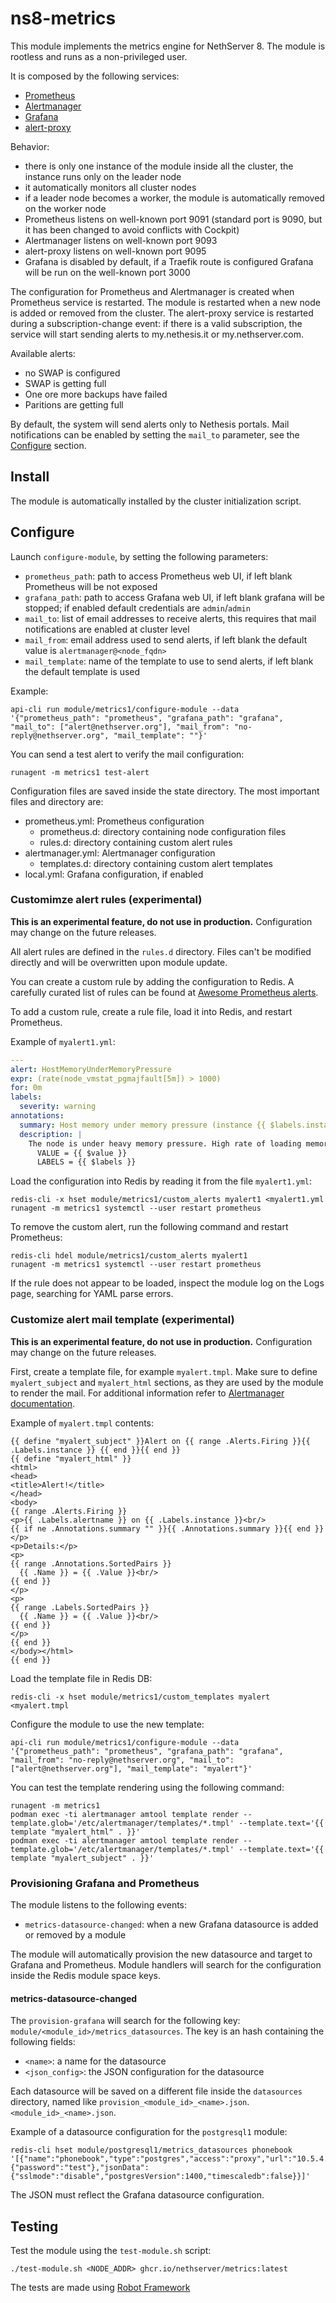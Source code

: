 # ns8-metrics

This module implements the metrics engine for NethServer 8.
The module is rootless and runs as a non-privileged user.

It is composed by the following services:

- [Prometheus](https://prometheus.io/)
- [Alertmanager](https://prometheus.io/docs/alerting/alertmanager/)
- [Grafana](https://grafana.com/)
- [alert-proxy](alert-proxy/README.md)

Behavior:

- there is only one instance of the module inside all the cluster, the instance runs only on the leader node
- it automatically monitors all cluster nodes
- if a leader node becomes a worker, the module is automatically removed on the worker node
- Prometheus listens on well-known port 9091 (standard port is 9090, but it has been changed to avoid conflicts with Cockpit)
- Alertmanager listens on well-known port 9093
- alert-proxy listens on well-known port 9095
- Grafana is disabled by default, if a Traefik route is configured Grafana will be run on the well-known port 3000

The configuration for Prometheus and Alertmanager is created when Prometheus service is restarted.
The module is restarted when a new node is added or removed from the cluster.
The alert-proxy service is restarted during a subscription-change event: if there is a valid subscription, the service will start
sending alerts to my.nethesis.it or my.nethserver.com.

Available alerts:
- no SWAP is configured
- SWAP is getting full
- One ore more backups have failed
- Paritions are getting full

By default, the system will send alerts only to Nethesis portals.
Mail notifications can be enabled by setting the `mail_to` parameter, see the [Configure](#configure) section.

## Install

The module is automatically installed by the cluster initialization script.

## Configure

Launch `configure-module`, by setting the following parameters:
- `prometheus_path`: path to access Prometheus web UI, if left blank Prometheus will be not exposed
- `grafana_path`: path to access Grafana web UI, if left blank grafana will be stopped; if enabled default credentials are `admin`/`admin`
- `mail_to`: list of email addresses to receive alerts, this requires that mail notifications are enabled at cluster level
- `mail_from`: email address used to send alerts, if left blank the default value is `alertmanager@<node_fqdn>`
- `mail_template`: name of the template to use to send alerts, if left blank the default template is used

Example:

    api-cli run module/metrics1/configure-module --data '{"prometheus_path": "prometheus", "grafana_path": "grafana", "mail_to": ["alert@nethserver.org"], "mail_from": "no-reply@nethserver.org", "mail_template": ""}'

You can send a test alert to verify the mail configuration:

    runagent -m metrics1 test-alert

Configuration files are saved inside the state directory. The most important files and directory are:

- prometheus.yml: Prometheus configuration
  - prometheus.d: directory containing node configuration files
  - rules.d: directory containing custom alert rules
- alertmanager.yml: Alertmanager configuration
  - templates.d: directory containing custom alert templates
- local.yml: Grafana configuration, if enabled

### Customimze alert rules (experimental)

**This is an experimental feature, do not use in production.**
Configuration may change on the future releases.

All alert rules are defined in the `rules.d` directory. Files can't be
modified directly and will be overwritten upon module update.

You can create a custom rule by adding the configuration to Redis.
A carefully curated list of rules can be found at [Awesome Prometheus
alerts](https://samber.github.io/awesome-prometheus-alerts/).

To add a custom rule, create a rule file, load it into Redis, and restart
Prometheus.

Example of `myalert1.yml`:

```yaml
---
alert: HostMemoryUnderMemoryPressure
expr: (rate(node_vmstat_pgmajfault[5m]) > 1000)
for: 0m
labels:
  severity: warning
annotations:
  summary: Host memory under memory pressure (instance {{ $labels.instance }})
  description: |
    The node is under heavy memory pressure. High rate of loading memory pages from disk.
      VALUE = {{ $value }}
      LABELS = {{ $labels }}
```

Load the configuration into Redis by reading it from the file
`myalert1.yml`:

    redis-cli -x hset module/metrics1/custom_alerts myalert1 <myalert1.yml
    runagent -m metrics1 systemctl --user restart prometheus

To remove the custom alert, run the following command and restart
Prometheus:

    redis-cli hdel module/metrics1/custom_alerts myalert1
    runagent -m metrics1 systemctl --user restart prometheus

If the rule does not appear to be loaded, inspect the module log on the
Logs page, searching for YAML parse errors.


### Customize alert mail template (experimental)

**This is an experimental feature, do not use in production.**
Configuration may change on the future releases.

First, create a template file, for example `myalert.tmpl`. Make sure to
define `myalert_subject` and `myalert_html` sections, as they are
used by the module to render the mail. For additional information refer to
[Alertmanager
documentation](https://prometheus.io/docs/alerting/latest/notification_examples/).

Example of `myalert.tmpl` contents:

```text
{{ define "myalert_subject" }}Alert on {{ range .Alerts.Firing }}{{ .Labels.instance }} {{ end }}{{ end }}
{{ define "myalert_html" }}
<html>
<head>
<title>Alert!</title>
</head>
<body>
{{ range .Alerts.Firing }}
<p>{{ .Labels.alertname }} on {{ .Labels.instance }}<br/>
{{ if ne .Annotations.summary "" }}{{ .Annotations.summary }}{{ end }}</p>
<p>Details:</p>
<p>
{{ range .Annotations.SortedPairs }}
  {{ .Name }} = {{ .Value }}<br/>
{{ end }}
</p>
<p>
{{ range .Labels.SortedPairs }}
  {{ .Name }} = {{ .Value }}<br/>
{{ end }}
</p>
{{ end }}
</body></html>
{{ end }}
```

Load the template file in Redis DB:

```
redis-cli -x hset module/metrics1/custom_templates myalert <myalert.tmpl
```

Configure the module to use the new template:
```
api-cli run module/metrics1/configure-module --data '{"prometheus_path": "prometheus", "grafana_path": "grafana", "mail_from": "no-reply@nethserver.org", "mail_to": ["alert@nethserver.org"], "mail_template": "myalert"}'
```

You can test the template rendering using the following command:
```
runagent -m metrics1
podman exec -ti alertmanager amtool template render --template.glob='/etc/alertmanager/templates/*.tmpl' --template.text='{{ template "myalert_html" . }}'
podman exec -ti alertmanager amtool template render --template.glob='/etc/alertmanager/templates/*.tmpl' --template.text='{{ template "myalert_subject" . }}'
```

### Provisioning Grafana and Prometheus

The module listens to the following events:
- `metrics-datasource-changed`: when a new Grafana datasource is added or removed by a module

The module will automatically provision the new datasource and target to Grafana and Prometheus.
Module handlers will search for the configuration inside the Redis module space keys.

#### metrics-datasource-changed

The `provision-grafana` will search for the following key: `module/<module_id>/metrics_datasources`.
The key is an hash containing the following fields:
- `<name>`: a name for the datasource
- `<json_config>`: the JSON configuration for the datasource

Each datasource will be saved on a different file inside the `datasources` directory, named like `provision_<module_id>_<name>.json`.
`<module_id>_<name>.json`.

Example of a datasource configuration for the `postgresql1` module:
```
redis-cli hset module/postgresql1/metrics_datasources phonebook '[{"name":"phonebook","type":"postgres","access":"proxy","url":"10.5.4.1:20004","database":"phonebook","user":"test","secureJsonData":{"password":"test"},"jsonData":{"sslmode":"disable","postgresVersion":1400,"timescaledb":false}}]'
```

The JSON must reflect the Grafana datasource configuration.


## Testing

Test the module using the `test-module.sh` script:

    ./test-module.sh <NODE_ADDR> ghcr.io/nethserver/metrics:latest

The tests are made using [Robot Framework](https://robotframework.org/)
